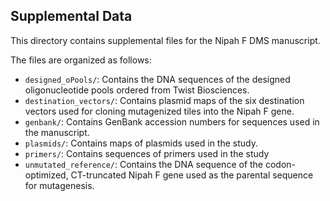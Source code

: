 ## Supplemental Data

This directory contains supplemental files for the Nipah F DMS manuscript. 

The files are organized as follows:
- `designed_oPools/`: Contains the DNA sequences of the designed oligonucleotide pools ordered from Twist Biosciences.
- `destination_vectors/`: Contains plasmid maps of the six destination vectors used for cloning mutagenized tiles into the Nipah F gene.
- `genbank/`: Contains GenBank accession numbers for sequences used in the manuscript.
- `plasmids/`: Contains maps of plasmids used in the study.
- `primers/`: Contains sequences of primers used in the study
- `unmutated_reference/`: Contains the DNA sequence of the codon-optimized, CT-truncated Nipah F gene used as the parental sequence for mutagenesis.